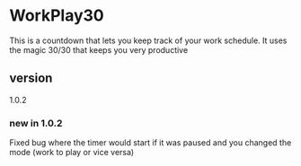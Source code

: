 # WorkPlay30

This is a countdown that lets you keep track of your work schedule.
It uses the magic 30/30 that keeps you very productive

## version

1.0.2

### new in 1.0.2

Fixed bug where the timer would start if it was paused and you changed the mode (work to play or vice versa)